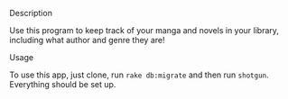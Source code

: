 Description

Use this program to keep track of your manga and novels in your library, including what author and genre they are!

Usage

To use this app, just clone, run ```rake db:migrate``` and then run ```shotgun```. Everything should be set up.

